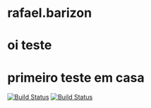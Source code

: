 # rafael.barizon
# oi teste
# primeiro teste em casa
[![Build Status](https://travis-ci.org/cwi-crescer-2017-1/rafael.barizon.svg?branch=master)](https://travis-ci.org/cwi-crescer-2017-1/rafael.barizon)
[![Build Status](https://travis-ci.org/cwi-crescer-2017-1/rafael.barizon.svg?branch=master)](https://travis-ci.org/cwi-crescer-2017-1/rafael.barizon)
